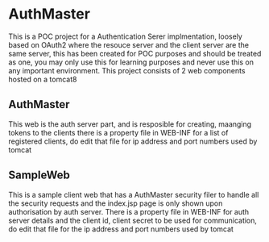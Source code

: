 # AuthMaster

This is a POC project for a Authentication Serer implmentation, loosely based on OAuth2 where the resouce server and the client server are the same server, this has been created for POC purposes and should be treated as one, you may only use this for learning purposes and never use this on any important environment. This project consists of 2 web components hosted on a tomcat8

AuthMaster
----------

This web is the auth server part, and is resposible for creating, maanging tokens to the clients
there is a property file in WEB-INF for a list of registered clients, do edit that file for ip address and port numbers used by tomcat


SampleWeb
---------

This is a sample client web that has a AuthMaster security filer to handle all the security requests and the index.jsp page is only shown upon authorisation by auth server. There is a property file in WEB-INF for auth server details and the client id, client secret to be used for communication, do edit that file for the ip address and port numbers used by tomcat
